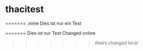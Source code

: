 # thacitest
<<<<<<< .mine
Dies ist nur ein Test

=======
Dies ist nur Test
Changed online
>>>>>>> .theirs
changed local

